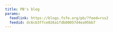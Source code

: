 ```yaml
---
title: PB's blog
params:
  feedlink: https://blogs.fsfe.org/pb/?feed=rss2
  feedid: dc6cb3ffce026a1fdb80057d4ea95bb7
---
```

